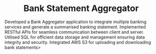 <h1 align="center" id="title">Bank Statement Aggregator</h1>

<p id="description">Developed a Bank Aggregator application to integrate multiple banking services and generate a summarised banking statement. Implemented RESTful APIs for seamless communication between client and server. Utilised SQL for efficient data storage and management ensuring data integrity and security. Integrated AWS S3 for uploading and downloading bank statements></p>
